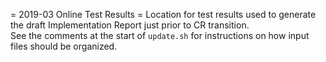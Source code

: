 = 2019-03 Online Test Results =
Location for test results used to generate the draft Implementation Report just
prior to CR transition.  
See the comments at the start of `update.sh` for instructions on how
input files should be organized.
